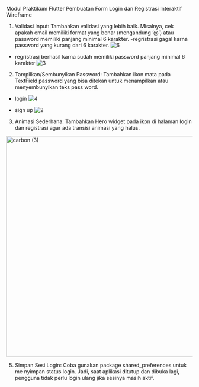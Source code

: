 Modul Praktikum Flutter
Pembuatan Form Login dan Registrasi Interaktif
Wireframe

1. Validasi Input: Tambahkan validasi yang lebih baik. Misalnya, cek apakah email
memiliki format yang benar (mengandung ’@’) atau password memiliki panjang
minimal 6 karakter.
-regristrasi gagal karna password yang kurang dari 6 karakter.
![6](https://github.com/user-attachments/assets/e6206957-d53a-48fe-84a2-494eb8c8be66)

- regristrasi berhasil karna sudah memiliki password panjang minimal 6 karakter
![3](https://github.com/user-attachments/assets/11ba3cf4-d704-4367-9227-80b4efda5d8a)

2. Tampilkan/Sembunyikan Password: Tambahkan ikon mata pada TextField
password yang bisa ditekan untuk menampilkan atau menyembunyikan teks pass
word.
- login
![4](https://github.com/user-attachments/assets/870a7c53-9c62-4c9f-8628-fcb79520eadd)

- sign up
![2](https://github.com/user-attachments/assets/88ebb95d-f2eb-4665-baa4-6e1632e20301)

3. Animasi Sederhana: Tambahkan Hero widget pada ikon di halaman login dan
registrasi agar ada transisi animasi yang halus.
<img width="726" height="596" alt="carbon (3)" src="https://github.com/user-attachments/assets/5d4af271-3aff-411e-bb1e-98ec64a1266b" />


5. Simpan Sesi Login: Coba gunakan package shared_preferences untuk me
nyimpan status login. Jadi, saat aplikasi ditutup dan dibuka lagi, pengguna tidak
perlu login ulang jika sesinya masih aktif.
